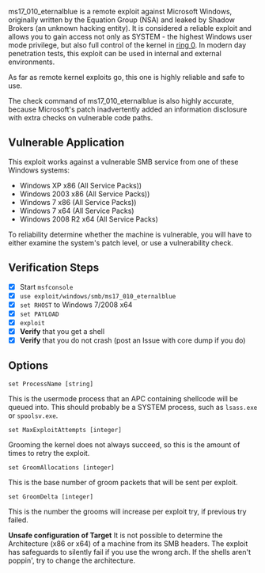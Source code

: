 ms17_010_eternalblue is a remote exploit against Microsoft Windows, originally written by the
Equation Group (NSA) and leaked by Shadow Brokers (an unknown hacking entity). It is
considered a reliable exploit and allows you to gain access not only as SYSTEM - the highest Windows
user mode privilege, but also full control of the kernel in [ring 0](https://en.wikipedia.org/wiki/Protection_ring). In modern day penetration tests,
this exploit can be used in internal and external environments.

As far as remote kernel exploits go, this one is highly reliable and safe to use.

The check command of ms17_010_eternalblue is also highly accurate, because Microsoft's patch
inadvertently added an information disclosure with extra checks on vulnerable code paths.


## Vulnerable Application

This exploit works against a vulnerable SMB service from one of these Windows systems:


* Windows XP x86 (All Service Packs))
* Windows 2003 x86 (All Service Packs))
* Windows 7 x86 (All Service Packs))
* Windows 7 x64 (All Service Packs)
* Windows 2008 R2 x64 (All Service Packs)

To reliability determine whether the machine is vulnerable, you will have to either examine
the system's patch level, or use a vulnerability check.

## Verification Steps

- [x] Start `msfconsole`
- [x] `use exploit/windows/smb/ms17_010_eternalblue`
- [x] `set RHOST` to Windows 7/2008 x64
- [x] `set PAYLOAD`
- [x] `exploit`
- [x] **Verify** that you get a shell
- [x] **Verify** that you do not crash (post an Issue with core dump if you do)

## Options

```
set ProcessName [string]
```

This is the usermode process that an APC containing shellcode will be queued into.
This should probably be a SYSTEM process, such as `lsass.exe` or `spoolsv.exe`.

```
set MaxExploitAttempts [integer]
```

Grooming the kernel does not always succeed, so this is the amount of times to retry
the exploit.

```
set GroomAllocations [integer]
```

This is the base number of groom packets that will be sent per exploit.

```
set GroomDelta [integer]
```

This is the number the grooms will increase per exploit try, if previous try failed.

**Unsafe configuration of Target**
It is not possible to determine the Architecture (x86 or x64) of a machine from its
SMB headers. The exploit has safeguards to silently fail if you use the wrong arch.
If the shells aren't poppin', try to change the architecture.
